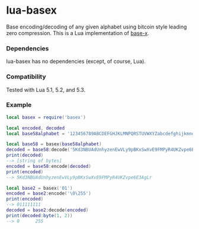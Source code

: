 lua-basex
===========================================================

Base encoding/decoding of any given alphabet using bitcoin style leading zero compression. This is a Lua implementation of [base-x](https://github.com/cryptocoinjs/base-x).



### Dependencies

lua-basex has no dependencies (except, of course, Lua).



### Compatibility

Tested with Lua 5.1, 5.2, and 5.3.



### Example

```lua
local basex = require('basex')

local encoded, decoded
local base58alphabet = '123456789ABCDEFGHJKLMNPQRSTUVWXYZabcdefghijkmnopqrstuvwxyz'

local base58 = basex(base58alphabet)
decoded = base58:decode('5Kd3NBUAdUnhyzenEwVLy9pBKxSwXvE9FMPyR4UKZvpe6E3AgLr')
print(decoded)
--> [string of bytes]
encoded = base58:encode(decoded)
print(encoded)
--> 5Kd3NBUAdUnhyzenEwVLy9pBKxSwXvE9FMPyR4UKZvpe6E3AgLr

local base2 = basex('01')
encoded = base2:encode('\0\255')
print(encoded)
--> 011111111
decoded = base2:decode(encoded)
print(decoded:byte(1, 2))
--> 0      255
```
